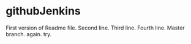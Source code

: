 # githubJenkins

First version of Readme file.
Second line.
Third line.
Fourth line.
Master branch.
again.
try.
